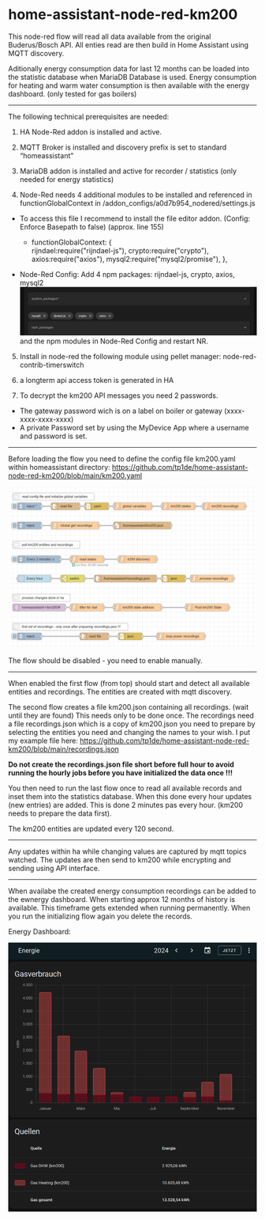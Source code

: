 # home-assistant-node-red-km200

This node-red flow will read all data available from the original Buderus/Bosch API.
All enties read are then build in Home Assistant using MQTT discovery.

Aditionally energy consumption data for last 12 months can be loaded into the statistic database when MariaDB Database is used.
Energy consumption for heating and warm water consumption is then available with the energy dashboard. (only tested for gas boilers)

***

The following technical prerequisites are needed:

1.	HA Node-Red addon is installed and active.

2.	MQTT Broker is installed and discovery prefix is set to standard “homeassistant”

3.  MariaDB addon is installed and active for recorder / statistics (only needed for energy statistics)

4.	Node-Red needs 4 additional modules to be installed and referenced in functionGlobalContext in /addon_configs/a0d7b954_nodered/settings.js

  - To access this file I recommend to install the file editor addon. (Config: Enforce Basepath to false) (approx. line 155)

    - functionGlobalContext: {   
       rijndael:require("rijndael-js"),
       crypto:require("crypto"),
       axios:require("axios"),
       mysql2:require("mysql2/promise"),
     },

- Node-Red Config: Add 4 npm packages: rijndael-js, crypto, axios, mysql2 ![alt text](image.png) and the npm modules in Node-Red Config and restart NR.

5.  Install in node-red the following module using pellet manager: node-red-contrib-timerswitch

6.	a longterm api access token is generated in HA

7.  To decrypt the km200 API messages you need 2 passwords.
  - The gateway password wich is on a label on boiler or gateway (xxxx-xxxx-xxxx-xxxx)
  - A private Password set by using the MyDevice App where a username and password is set.

***

Before loading the flow you need to define the config file km200.yaml within homeassistant directory: 
https://github.com/tp1de/home-assistant-node-red-km200/blob/main/km200.yaml

![alt text](image-4.png)

The flow should be disabled - you need to enable manually.

*** 

When enabled the first flow (from top) should start and detect all available entities and recordings.
The entities are created with mqtt discovery. 

The second flow creates a file km200.json containing all recordings. (wait until they are found) 
This needs only to be done once.
The recordings need a file recordings.json which is a copy of km200.json you need to prepare by selecting the entities you need and changing the names to your wish.
I put my example file here: https://github.com/tp1de/home-assistant-node-red-km200/blob/main/recordings.json

**Do not create the recordings.json file short before full hour to avoid running the hourly jobs before you have initialized the data once !!!**

You then need to run the last flow once to read all available records and inset them into the statistics database.
When this done every hour updates (new entries) are added. This is done 2 minutes pas every hour. (km200 needs to prepare the data first).

The km200 entities are updated every 120 second.

***

Any updates within ha while changing values are captured by mqtt topics watched. 
The updates are then send to km200 while encrypting and sending using API interface.

***

When availabe the created energy consumption recordings can be added to the ewnergy dashboard.
When starting approx 12 months of history is available. This timeframe gets extended when running permanently.
When you run the initializing flow again you delete the records.

Energy Dashboard:

![alt text](image-2.png)
